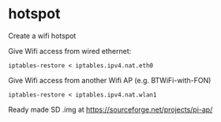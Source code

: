 # hotspot
Create a wifi hotspot 

Give Wifi access from wired ethernet:

    iptables-restore < iptables.ipv4.nat.eth0

Give Wifi access from another Wifi AP (e.g. BTWiFi-with-FON)

    iptables-restore < iptables.ipv4.nat.wlan1
    
Ready made SD .img at https://sourceforge.net/projects/pi-ap/
